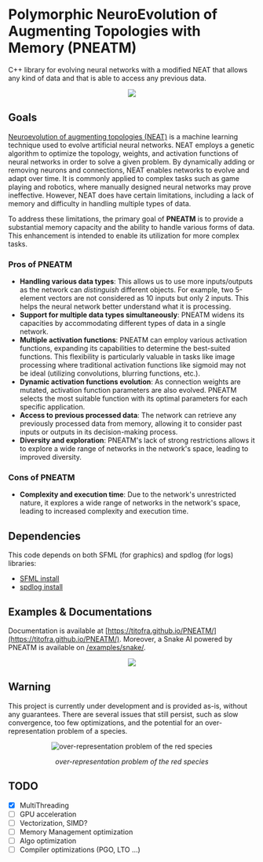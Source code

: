 # Polymorphic NeuroEvolution of Augmenting Topologies with Memory (PNEATM)
C++ library for evolving neural networks with a modified NEAT that allows any kind of data and that is able to access any previous data.

<p align="center">
	<img src="https://github.com/titofra/PNEATM/blob/main/resources/network.png">
</p>

## Goals
[Neuroevolution of augmenting topologies (NEAT)](https://en.wikipedia.org/wiki/Neuroevolution_of_augmenting_topologies) is a machine learning technique used to evolve artificial neural networks. NEAT employs a genetic algorithm to optimize the topology, weights, and activation functions of neural networks in order to solve a given problem. By dynamically adding or removing neurons and connections, NEAT enables networks to evolve and adapt over time. It is commonly applied to complex tasks such as game playing and robotics, where manually designed neural networks may prove ineffective. However, NEAT does have certain limitations, including a lack of memory and difficulty in handling multiple types of data.

To address these limitations, the primary goal of **PNEATM** is to provide a substantial memory capacity and the ability to handle various forms of data. This enhancement is intended to enable its utilization for more complex tasks.

### Pros of PNEATM
* **Handling various data types**: This allows us to use more inputs/outputs as the network can *distinguish* different objects. For example, two 5-element vectors are not considered as 10 inputs but only 2 inputs. This helps the neural network better understand what it is processing.
* **Support for multiple data types simultaneously**: PNEATM widens its capacities by accommodating different types of data in a single network.
* **Multiple activation functions**: PNEATM can employ various activation functions, expanding its capabilities to determine the best-suited functions. This flexibility is particularly valuable in tasks like image processing where traditional activation functions like sigmoid may not be ideal (utilizing convolutions, blurring functions, etc.).
* **Dynamic activation functions evolution**: As connection weights are mutated, activation function parameters are also evolved. PNEATM selects the most suitable function with its optimal parameters for each specific application.
* **Access to previous processed data**: The network can retrieve any previously processed data from memory, allowing it to consider past inputs or outputs in its decision-making process.
* **Diversity and exploration**: PNEATM's lack of strong restrictions allows it to explore a wide range of networks in the network's space, leading to improved diversity.

### Cons of PNEATM
* **Complexity and execution time**: Due to the network's unrestricted nature, it explores a wide range of networks in the network's space, leading to increased complexity and execution time.

## Dependencies
This code depends on both SFML (for graphics) and spdlog (for logs) libraries:
- [SFML install](https://www.sfml-dev.org/download.php)
- [spdlog install](https://github.com/gabime/spdlog)

## Examples & Documentations
Documentation is available at [https://titofra.github.io/PNEATM/](https://titofra.github.io/PNEATM/). Moreover, a Snake AI powered by PNEATM is available on [/examples/snake/](https://github.com/titofra/PNEATM/tree/main/examples/snake).

<p align="center">
	<img src="https://github.com/titofra/PNEATM/blob/main/examples/snake/resources/snakeGameplay.gif">
</p>

## Warning

This project is currently under development and is provided as-is, without any guarantees. There are several issues that still persist, such as slow convergence, too few optimizations, and the potential for an over-representation problem of a species.
<p align="center">
	<img src="https://github.com/titofra/PNEATM/blob/main/examples/snake/resources/over-representation_problem.png" alt="over-representation problem of the red species">
</p>
<p align="center">
	<em> over-representation problem of the red species </em>
</p>

## TODO
- [x] MultiThreading
- [ ] GPU acceleration
- [ ] Vectorization, SIMD?
- [ ] Memory Management optimization
- [ ] Algo optimization
- [ ] Compiler optimizations (PGO, LTO ...)

